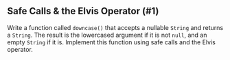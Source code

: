 ## Safe Calls & the Elvis Operator (#1)

Write a function called `downcase()` that accepts a nullable `String` and
returns a `String`. The result is the lowercased argument if it is not `null`,
and an empty `String` if it is. Implement this function using safe calls
and the Elvis operator.